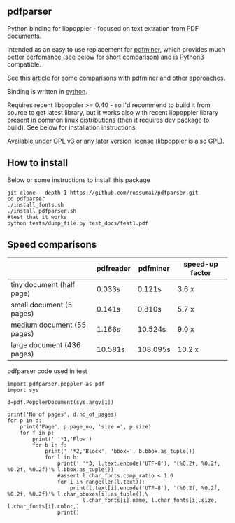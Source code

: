 pdfparser
---------

Python binding for libpoppler - focused on text extration from PDF documents.

Intended as an easy to use replacement for [pdfminer](https://github.com/euske/pdfminer),
which provides much better perfomance (see below for short comparison) and is Python3 compatible.

See this [article](http://zderadicka.eu/parsing-pdf-for-fun-and-profit-indeed-in-python/)
for some comparisons with pdfminer and other approaches. 


Binding is written in [cython](http://cython.org/).

Requires recent libpoppler >= 0.40 - so I'd recommend to build it from source to get latest library, 
but it works also with recent libpoppler library present in common linux distributions (then it requires 
dev package to build). See below for installation instructions.


Available under GPL v3 or any later version license (libpoppler is also GPL).

## How to install

Below or some instructions to install this package

```
git clone --depth 1 https://github.com/rossumai/pdfparser.git
cd pdfparser
./install_fonts.sh
./install_pdfparser.sh
#test that it works
python tests/dump_file.py test_docs/test1.pdf
```
    

## Speed comparisons

|                             | pdfreader     | pdfminer      |speed-up factor|
| --------------------------- | ------------- | ------------- |---------------|
| tiny document (half page)   | 0.033s        | 0.121s        | 3.6 x         |
| small document (5 pages)    | 0.141s        | 0.810s        | 5.7 x         |
| medium document (55 pages)  | 1.166s        | 10.524s       | 9.0 x         |       
| large document (436 pages)  | 10.581s       | 108.095s      | 10.2 x        |


pdfparser code used in test

    import pdfparser.poppler as pdf
    import sys

    d=pdf.PopplerDocument(sys.argv[1])

    print('No of pages', d.no_of_pages)
    for p in d:
        print('Page', p.page_no, 'size =', p.size)
        for f in p:
            print(' '*1,'Flow')
            for b in f:
                print(' '*2,'Block', 'bbox=', b.bbox.as_tuple())
                for l in b:
                    print(' '*3, l.text.encode('UTF-8'), '(%0.2f, %0.2f, %0.2f, %0.2f)'% l.bbox.as_tuple())
                    #assert l.char_fonts.comp_ratio < 1.0
                    for i in range(len(l.text)):
                        print(l.text[i].encode('UTF-8'), '(%0.2f, %0.2f, %0.2f, %0.2f)'% l.char_bboxes[i].as_tuple(),\
                            l.char_fonts[i].name, l.char_fonts[i].size, l.char_fonts[i].color,)
                    print()